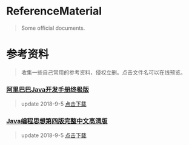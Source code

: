 # ReferenceMaterial
>Some official documents.
# 参考资料
>收集一些自己常用的参考资料，侵权立删。点击文件名可以在线预览。
### [阿里巴巴Java开发手册终极版](https://github.com/huzoyu/ReferenceMaterial/blob/master/%E9%98%BF%E9%87%8C%E5%B7%B4%E5%B7%B4Java%E5%BC%80%E5%8F%91%E6%89%8B%E5%86%8C%2528%E7%BB%88%E6%9E%81%E7%89%88%2529.pdf)
>update 2018-9-5
[点击下载](https://github.com/huzoyu/ReferenceMaterial/raw/master/%E9%98%BF%E9%87%8C%E5%B7%B4%E5%B7%B4Java%E5%BC%80%E5%8F%91%E6%89%8B%E5%86%8C%2528%E7%BB%88%E6%9E%81%E7%89%88%2529.pdf)

### [Java编程思想第四版完整中文高清版](https://github.com/huzoyu/ReferenceMaterial/blob/master/Java%E7%BC%96%E7%A8%8B%E6%80%9D%E6%83%B3%E7%AC%AC%E5%9B%9B%E7%89%88%E5%AE%8C%E6%95%B4%E4%B8%AD%E6%96%87%E9%AB%98%E6%B8%85%E7%89%88.pdf)
>update 2018-9-5
[点击下载](https://github.com/huzoyu/ReferenceMaterial/raw/master/Java%E7%BC%96%E7%A8%8B%E6%80%9D%E6%83%B3%E7%AC%AC%E5%9B%9B%E7%89%88%E5%AE%8C%E6%95%B4%E4%B8%AD%E6%96%87%E9%AB%98%E6%B8%85%E7%89%88.pdf)
